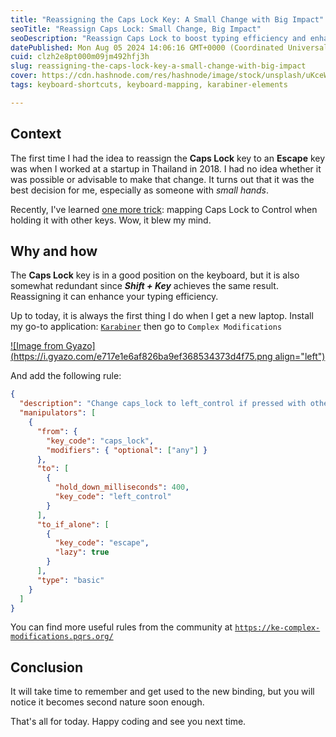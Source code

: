 ```yaml
---
title: "Reassigning the Caps Lock Key: A Small Change with Big Impact"
seoTitle: "Reassign Caps Lock: Small Change, Big Impact"
seoDescription: "Reassign Caps Lock to boost typing efficiency and enhance your keyboard productivity. Discover how a small change can make a big impact"
datePublished: Mon Aug 05 2024 14:06:16 GMT+0000 (Coordinated Universal Time)
cuid: clzh2e8pt000m09jm492hfj3h
slug: reassigning-the-caps-lock-key-a-small-change-with-big-impact
cover: https://cdn.hashnode.com/res/hashnode/image/stock/unsplash/uKceWpLNWcI/upload/cfb10b8aca7e81c4e4f01cda07576913.jpeg
tags: keyboard-shortcuts, keyboard-mapping, karabiner-elements

---
```


## Context

The first time I had the idea to reassign the **Caps Lock** key to an **Escape** key was when I worked at a startup in Thailand in 2018. I had no idea whether it was possible or advisable to make that change. It turns out that it was the best decision for me, especially as someone with *small hands*.

Recently, I've learned [one more trick](https://youtu.be/XuQVbZ0wENE?si=eFkfIB_GEZOGm_Jp): mapping Caps Lock to Control when holding it with other keys. Wow, it blew my mind.

## Why and how

The **Caps Lock** key is in a good position on the keyboard, but it is also somewhat redundant since ***Shift + Key*** achieves the same result. Reassigning it can enhance your typing efficiency.

Up to today, it is always the first thing I do when I get a new laptop. Install my go-to application: [`Karabiner`](https://karabiner-elements.pqrs.org/) then go to `Complex Modifications`

[![Image from Gyazo](https://i.gyazo.com/e717e1e6af826ba9ef368534373d4f75.png align="left")](https://gyazo.com/e717e1e6af826ba9ef368534373d4f75)

And add the following rule:

```json
{
  "description": "Change caps_lock to left_control if pressed with other keys, change caps_lock to escape if pressed alone.",
  "manipulators": [
    {
      "from": {
        "key_code": "caps_lock",
        "modifiers": { "optional": ["any"] }
      },
      "to": [
        {
          "hold_down_milliseconds": 400,
          "key_code": "left_control"
        }
      ],
      "to_if_alone": [
        {
          "key_code": "escape",
          "lazy": true
        }
      ],
      "type": "basic"
    }
  ]
}
```

You can find more useful rules from the community at [`https://ke-complex-modifications.pqrs.org/`](https://ke-complex-modifications.pqrs.org/)

## Conclusion

It will take time to remember and get used to the new binding, but you will notice it becomes second nature soon enough.

That's all for today. Happy coding and see you next time.